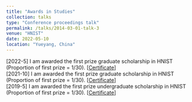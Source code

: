 ```yaml
---
title: "Awards in Studies"
collection: talks
type: "Conference proceedings talk"
permalink: /talks/2014-03-01-talk-3
venue: "HNIST"
date: 2022-05-10
location: "Yueyang, China"
---
```


[2022-5] I am awarded the first prize graduate scholarship in HNIST (Proportion of first prize = 1/30). [<a href="./homepage_files/Imperial_certificate.pdf">Certificate</a>]
<br>
[2021-10] I am awarded the first prize graduate scholarship in HNIST (Proportion of first prize = 1/30). [<a href="./homepage_files/Imperial_certificate.pdf">Certificate</a>]
<br>
[2019-5] I am awarded the first prize undergraduate scholarship in HNIST (Proportion of first prize = 1/30). [<a href="./homepage_files/Imperial_certificate.pdf">Certificate</a>]
<br>
